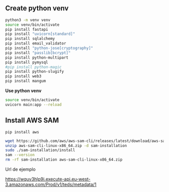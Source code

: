 ## Create python venv

```bash
python3 -m venv venv
source venv/bin/activate
pip install fastapi
pip install "uvicorn[standard]"
pip install sqlalchemy
pip install email_validator
pip install "python-jose[cryptography]"
pip install "passlib[bcrypt]"
pip install python-multipart
pip install pymysql
#pip install python-magic
pip install python-slugify
pip install web3
pip install mangum
```

**Use python venv**

```bash
source venv/bin/activate
uvicorn main:app --reload
```

## Install AWS SAM

```commandline
pip install aws
```

```bash
wget https://github.com/aws/aws-sam-cli/releases/latest/download/aws-sam-cli-linux-x86_64.zip
unzip aws-sam-cli-linux-x86_64.zip -d sam-installation
sudo ./sam-installation/install
sam --version
rm -rf sam-installation aws-sam-cli-linux-x86_64.zip
```

Url de ejemplo

https://wquv3hlp9i.execute-api.eu-west-3.amazonaws.com/Prod/v1/teds/metadata/1

